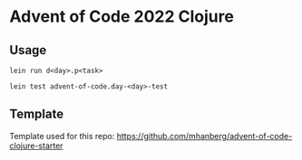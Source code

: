 # Advent of Code 2022 Clojure

## Usage

`lein run d<day>.p<task>`

`lein test advent-of-code.day-<day>-test`

## Template

Template used for this repo: <https://github.com/mhanberg/advent-of-code-clojure-starter>
